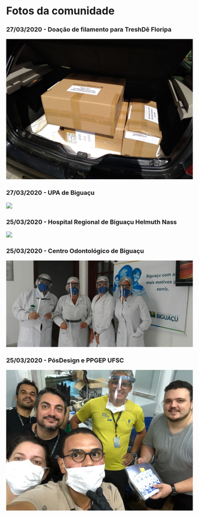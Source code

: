 # Fotos da comunidade

### 27/03/2020 - Doação de filamento para TreshDê Floripa 
![](27_03_2020_Doação_de_filamento_pra_TreshDê_Floripa.jpeg)
### 27/03/2020 - UPA de Biguaçu
![](27_03_2020_UPA_de_Biguaçu.jpeg)
### 25/03/2020 - Hospital Regional de Biguaçu Helmuth Nass
![](25_03_2020_Hospital_Regional_de_Biguaçu_Helmuth_Nass.jpeg)
### 25/03/2020 - Centro Odontológico de Biguaçu
![](25_03_2020_Centro_Odontológico_de_Biguaçu.jpeg)
### 25/03/2020 - PósDesign e PPGEP UFSC
![](25_03_2020_PosDesign_e_PPGEP_UFSC.jpeg)
